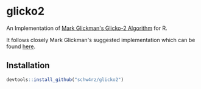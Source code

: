 # glicko2
An Implementation of [Mark Glickman's Glicko-2 Algorithm](http://www.glicko.net/glicko.html) for R.

It follows closely Mark Glickman's suggested implementation which can be found [here](http://www.glicko.net/glicko/glicko2.pdf).

## Installation
```R
devtools::install_github("schw4rz/glicko2")
```
